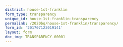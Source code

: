 ```yaml
---
district: house-1st-franklin
form_type: transparency
unique_id: house-1st-franklin-transparency
permalink: /2020bq/house-1st-franklin/transparency/
form_id: '201707123019141'
layout: form
doc_img: TRANSPARENCY-00001
---
```

